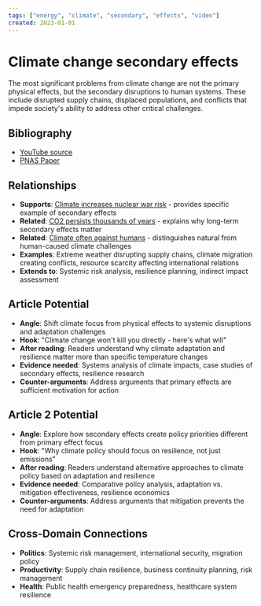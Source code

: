 ```yaml
---
tags: ["energy", "climate", "secondary", "effects", "video"]
created: 2023-01-01
---
```


# Climate change secondary effects

The most significant problems from climate change are not the primary physical effects, but the secondary disruptions to human systems. These include disrupted supply chains, displaced populations, and conflicts that impede society's ability to address other critical challenges.

## Bibliography

- [YouTube source](https://youtu.be/nQVgt5eFMh4?t=400)
- [PNAS Paper](https://www.pnas.org/doi/10.1073/pnas.2108146119)

## Relationships
- **Supports**: [Climate increases nuclear war risk](energy-climate-war-risk.md) - provides specific example of secondary effects
- **Related**: [CO2 persists thousands of years](energy-co2-persistence.md) - explains why long-term secondary effects matter
- **Related**: [Climate often against humans](energy-climate-hostile.md) - distinguishes natural from human-caused climate challenges
- **Examples**: Extreme weather disrupting supply chains, climate migration creating conflicts, resource scarcity affecting international relations
- **Extends to**: Systemic risk analysis, resilience planning, indirect impact assessment

## Article Potential
- **Angle**: Shift climate focus from physical effects to systemic disruptions and adaptation challenges
- **Hook**: "Climate change won't kill you directly - here's what will"
- **After reading**: Readers understand why climate adaptation and resilience matter more than specific temperature changes
- **Evidence needed**: Systems analysis of climate impacts, case studies of secondary effects, resilience research
- **Counter-arguments**: Address arguments that primary effects are sufficient motivation for action

## Article 2 Potential
- **Angle**: Explore how secondary effects create policy priorities different from primary effect focus
- **Hook**: "Why climate policy should focus on resilience, not just emissions"
- **After reading**: Readers understand alternative approaches to climate policy based on adaptation and resilience
- **Evidence needed**: Comparative policy analysis, adaptation vs. mitigation effectiveness, resilience economics
- **Counter-arguments**: Address arguments that mitigation prevents the need for adaptation

## Cross-Domain Connections
- **Politics**: Systemic risk management, international security, migration policy
- **Productivity**: Supply chain resilience, business continuity planning, risk management
- **Health**: Public health emergency preparedness, healthcare system resilience